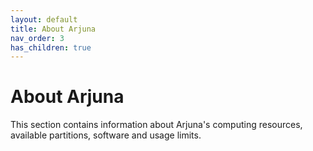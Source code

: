 ```yaml
---
layout: default
title: About Arjuna
nav_order: 3
has_children: true
---
```


# About Arjuna

This section contains information about Arjuna's computing resources, available
partitions, software and usage limits.
